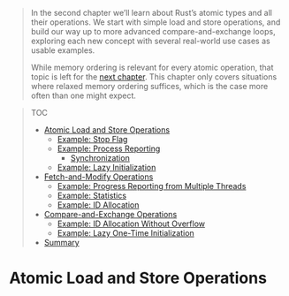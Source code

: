 > In the second chapter we’ll learn about Rust’s atomic types and all their 
> operations. We start with simple load and store operations, and build our way
> up to more advanced compare-and-exchange loops, exploring each new concept 
> with several real-world use cases as usable examples.
>
> While memory ordering is relevant for every atomic operation, that topic is 
> left for the [next chapter](../Ch3:Memory-Ording.md). This chapter only 
> covers situations where relaxed memory ordering suffices, which is the case 
> more often than one might expect.

> TOC
>
> * [Atomic Load and Store Operations](#atomic-load-and-store-operations)
>   * [Example: Stop Flag](#example-stop-flag)
>   * [Example: Process Reporting](#example-process-reporting)
>     * [Synchronization](#synchronization)
>   * [Example: Lazy Initialization](#example-lazy-initialization)
> * [Fetch-and-Modify Operations](#fetch-and-modify-operations)
>   * [Example: Progress Reporting from Multiple Threads](#example-progress-reporting-from-multiple-threads)
>   * [Example: Statistics](#example-statistics)
>   * [Example: ID Allocation](#example-id-allocation)
> * [Compare-and-Exchange Operations](#compare-and-exchange-operations)
>   * [Example: ID Allocation Without Overflow](#example-id-allocation-without-overflow)
>   * [Example: Lazy One-Time Initialization](#example-lazy-one-time-initialization)
> * [Summary](#summary)

# Atomic Load and Store Operations

